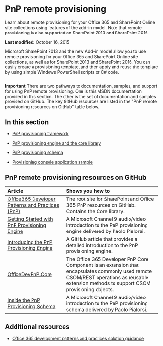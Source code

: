 
# PnP remote provisioning

Learn about remote provisioning for your Office 365 and SharePoint Online site collections using features of the add-in model. Note that remote provisioning is also supported on SharePoint 2013 and SharePoint 2016.

 **Last modified:** October 16, 2015

Microsoft SharePoint 2013 and the new Add-in model allow you to use remote provisioning for your Office 365 and SharePoint Online site collections, as well as for SharePoint 2013 and SharePoint 2016. You can easily create a provisioning template, and then apply and reuse the template by using simple Windows PowerShell scripts or C# code.

## 


 **Important**  There are two pathways to documentation, samples, and support for using PnP remote provisioning. One is this MSDN documentation provided in this section. The other is the set of documentation and samples provided on GitHub. The key GitHub resources are listed in the "PnP remote provisioning resources on GitHub" table below.


## In this section


- [PnP provisioning framework](pnp-provisioning-framework.md)
    
- [PnP provisioning engine and the core library](pnp-provisioning-engine-and-the-core-library.md)
    
- [PnP provisioning schema](pnp-provisioning-schema.md)
    
- [Provisioning console application sample](provisioning-console-application-sample.md)
    

## PnP remote provisioning resources on GitHub


|**Article**|**Shows you how to**|
|:-----|:-----|
|[Office365 Developer Patterns and Practices (PnP)](https://github.com/OfficeDev/PnP)|The root site for SharePoint and Office 365 PnP resources on GitHub. Contains the Core library.|
|[Getting Started with PnP Provisioning Engine](https://channel9.msdn.com/blogs/OfficeDevPnP/Getting-Started-with-PnP-Provisioning-Engine)|A Microsoft Channel 9 audio/video introduction to the PnP provisioning engine delivered by Paolo Pialorsi.|
|[Introducing the PnP Provisioning Engine](https://github.com/OfficeDev/PnP-Guidance/blob/551b9f6a66cf94058ba5497e310d519647afb20c/articles/Introducing-the-PnP-Provisioning-Engine.md)|A GitHub article that provides a detailed introduction to the PnP provisioning engine.|
|[OfficeDevPnP.Core ](https://github.com/OfficeDev/PnP/tree/master/OfficeDevPnP.Core)|The Office 365 Developer PnP Core Component is an extension that encapsulates commonly used remote CSOM/REST operations as reusable extension methods to support CSOM provisioning objects.|
|[Inside the PnP Provisioning Schema](https://channel9.msdn.com/blogs/OfficeDevPnP/Deep-dive-to-PnP-provisioning-engine-schema)|A Microsoft Channel 9 audio/video introduction to the PnP provisioning schema delivered by Paolo Pialorsi.|

## Additional resources
<a name="bk_addresources"> </a>


- [Office 365 development patterns and practices solution guidance](Office-365-development-patterns-and-practices-solution-guidance.md)
    
